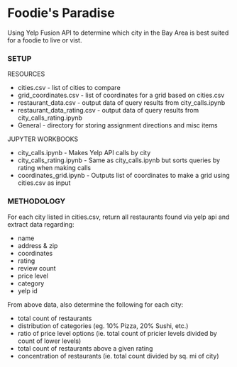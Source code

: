 # Foodie's Paradise

Using Yelp Fusion API to determine which city in the Bay Area is best suited for a foodie to live or vist.


### SETUP

RESOURCES
* cities.csv - list of cities to compare
* grid_coordinates.csv - list of coordinates for a grid based on cities.csv
* restaurant_data.csv - output data of query results from city_calls.ipynb
* restaurant_data_rating.csv - output data of query results from city_calls_rating.ipynb
* General - directory for storing assignment directions and misc items

JUPYTER WORKBOOKS
* city_calls.ipynb - Makes Yelp API calls by city
* city_calls_rating.ipynb - Same as city_calls.ipynb but sorts queries by rating when making calls
* coordinates_grid.ipynb - Outputs list of coordinates to make a grid using cities.csv as input


### METHODOLOGY

For each city listed in cities.csv, return all restaurants found via yelp api and
extract data regarding:

- name
- address & zip
- coordinates
- rating
- review count
- price level
- category
- yelp id


From above data, also determine the following for each city:

- total count of restaurants
- distribution of categories (eg. 10% Pizza, 20% Sushi, etc.)
- ratio of price level options (ie. total count of pricier levels divided by count of lower levels)
- total count of restaurants above a given rating
- concentration of restaurants (ie. total count divided by sq. mi of city)